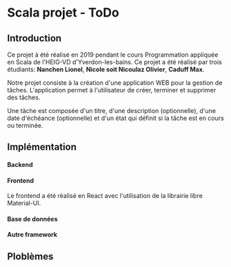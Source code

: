 # Scala projet - ToDo

## Introduction

Ce projet à été réalisé en 2019 pendant le cours Programmation appliquée en Scala de l'HEIG-VD d'Yverdon-les-bains. Ce projet a été réalisé par trois étudiants: **Nanchen Lionel**, **Nicole soit Nicoulaz Olivier**, **Caduff Max**.

Notre projet consiste à la création d'une application WEB pour la gestion de tâches. L'application permet à l'utilisateur de créer, terminer et supprimer des tâches.

Une tâche est composée d'un titre, d'une description (optionnelle), d'une date d'échéance (optionnelle) et d'un état qui définit si la tâche est en cours ou terminée.

## Implémentation

#### Backend



#### Frontend

Le frontend a été réalisé en React avec l'utilisation de la librairie libre Material-UI.

#### Base de données



#### Autre framework

## Ploblèmes






